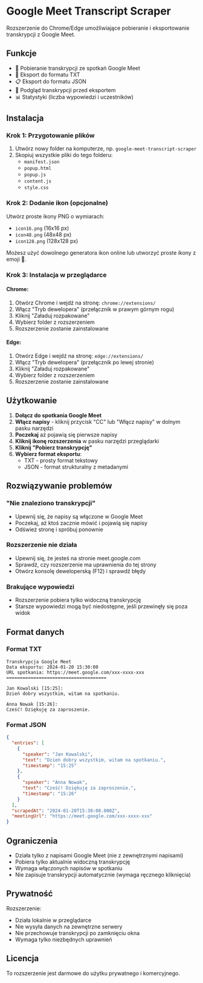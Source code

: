 # Google Meet Transcript Scraper

Rozszerzenie do Chrome/Edge umożliwiające pobieranie i eksportowanie transkrypcji z Google Meet.

## Funkcje

- 📝 Pobieranie transkrypcji ze spotkań Google Meet
- 💾 Eksport do formatu TXT
- 📋 Eksport do formatu JSON
- 👀 Podgląd transkrypcji przed eksportem
- 📊 Statystyki (liczba wypowiedzi i uczestników)

## Instalacja

### Krok 1: Przygotowanie plików
1. Utwórz nowy folder na komputerze, np. `google-meet-transcript-scraper`
2. Skopiuj wszystkie pliki do tego folderu:
   - `manifest.json`
   - `popup.html`
   - `popup.js`
   - `content.js`
   - `style.css`

### Krok 2: Dodanie ikon (opcjonalne)
Utwórz proste ikony PNG o wymiarach:
- `icon16.png` (16x16 px)
- `icon48.png` (48x48 px)  
- `icon128.png` (128x128 px)

Możesz użyć dowolnego generatora ikon online lub utworzyć proste ikony z emoji 📝.

### Krok 3: Instalacja w przeglądarce

#### Chrome:
1. Otwórz Chrome i wejdź na stronę: `chrome://extensions/`
2. Włącz "Tryb dewelopera" (przełącznik w prawym górnym rogu)
3. Kliknij "Załaduj rozpakowane"
4. Wybierz folder z rozszerzeniem
5. Rozszerzenie zostanie zainstalowane

#### Edge:
1. Otwórz Edge i wejdź na stronę: `edge://extensions/`
2. Włącz "Tryb dewelopera" (przełącznik po lewej stronie)
3. Kliknij "Załaduj rozpakowane"
4. Wybierz folder z rozszerzeniem
5. Rozszerzenie zostanie zainstalowane

## Użytkowanie

1. **Dołącz do spotkania Google Meet**
2. **Włącz napisy** - kliknij przycisk "CC" lub "Włącz napisy" w dolnym pasku narzędzi
3. **Poczekaj** aż pojawią się pierwsze napisy
4. **Kliknij ikonę rozszerzenia** w pasku narzędzi przeglądarki
5. **Kliknij "Pobierz transkrypcję"**
6. **Wybierz format eksportu**:
   - TXT - prosty format tekstowy
   - JSON - format strukturalny z metadanymi

## Rozwiązywanie problemów

### "Nie znaleziono transkrypcji"
- Upewnij się, że napisy są włączone w Google Meet
- Poczekaj, aż ktoś zacznie mówić i pojawią się napisy
- Odśwież stronę i spróbuj ponownie

### Rozszerzenie nie działa
- Upewnij się, że jesteś na stronie meet.google.com
- Sprawdź, czy rozszerzenie ma uprawnienia do tej strony
- Otwórz konsolę deweloperską (F12) i sprawdź błędy

### Brakujące wypowiedzi
- Rozszerzenie pobiera tylko widoczną transkrypcję
- Starsze wypowiedzi mogą być niedostępne, jeśli przewinęły się poza widok

## Format danych

### Format TXT
```
Transkrypcja Google Meet
Data eksportu: 2024-01-20 15:30:00
URL spotkania: https://meet.google.com/xxx-xxxx-xxx
=====================================

Jan Kowalski [15:25]:
Dzień dobry wszystkim, witam na spotkaniu.

Anna Nowak [15:26]:
Cześć! Dziękuję za zaproszenie.
```

### Format JSON
```json
{
  "entries": [
    {
      "speaker": "Jan Kowalski",
      "text": "Dzień dobry wszystkim, witam na spotkaniu.",
      "timestamp": "15:25"
    },
    {
      "speaker": "Anna Nowak", 
      "text": "Cześć! Dziękuję za zaproszenie.",
      "timestamp": "15:26"
    }
  ],
  "scrapedAt": "2024-01-20T15:30:00.000Z",
  "meetingUrl": "https://meet.google.com/xxx-xxxx-xxx"
}
```

## Ograniczenia

- Działa tylko z napisami Google Meet (nie z zewnętrznymi napisami)
- Pobiera tylko aktualnie widoczną transkrypcję
- Wymaga włączonych napisów w spotkaniu
- Nie zapisuje transkrypcji automatycznie (wymaga ręcznego kliknięcia)

## Prywatność

Rozszerzenie:
- Działa lokalnie w przeglądarce
- Nie wysyła danych na zewnętrzne serwery
- Nie przechowuje transkrypcji po zamknięciu okna
- Wymaga tylko niezbędnych uprawnień

## Licencja

To rozszerzenie jest darmowe do użytku prywatnego i komercyjnego.